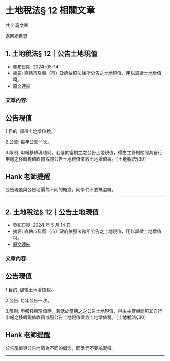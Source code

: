# 土地稅法§ 12 相關文章

共 2 篇文章

[返回總目錄](00_總目錄.md)

## 1. 土地稅法§ 12｜公告土地現值

- 發布日期: 2024-05-14
- 摘要: 直轄市及縣（市）政府依照法條所公告之土地現值，用以課徵土地增值稅。
- [原文連結](https://www.jasper-realestate.com/%e5%9c%9f%e5%9c%b0%e7%a8%85%e6%b3%95-12_%e5%85%ac%e5%91%8a_%e7%8f%be%e5%80%bc/)

### 文章內容:

## 公告現值

1.目的: 課徵土地增值稅。

2.公告: 每年公告一次。

3.限制: 申報移轉現值時，若低於當期之之公告土地現值，得由主管機關照其自行申報之移轉現值收買或照公告土地現值徵收土地增值稅。（土地稅法§30）

## Hank 老師提醒

公告現值與公告地價為不同的概念，同學們不要搞混囉。

---

## 2. 土地稅法§ 12｜公告土地現值

- 發布日期: 2024 年 5 月 14 日
- 摘要: 直轄市及縣（市）政府依照法條所公告之土地現值，用以課徵土地增值稅。
- [原文連結](https://www.jasper-realestate.com/%e5%9c%9f%e5%9c%b0%e7%a8%85%e6%b3%95-12_%e5%85%ac%e5%91%8a_%e7%8f%be%e5%80%bc/)

### 文章內容:

## 公告現值

1.目的: 課徵土地增值稅。

2.公告: 每年公告一次。

3.限制: 申報移轉現值時，若低於當期之之公告土地現值，得由主管機關照其自行申報之移轉現值收買或照公告土地現值徵收土地增值稅。（土地稅法§30）

## Hank 老師提醒

公告現值與公告地價為不同的概念，同學們不要搞混囉。

---

